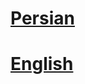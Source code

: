 
# [Persian](https://github.com/soheilsec/Red-Team-Roadmap/blob/main/Persian.md) <br>
# [English](https://github.com/soheilsec/Red-Team-Roadmap/blob/main/English.md)

